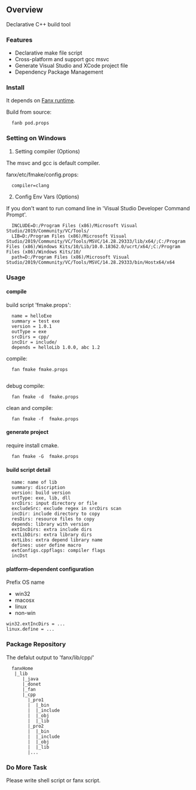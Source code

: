 
## Overview

Declarative C++ build tool

### Features

- Declarative make file script
- Cross-platform and support gcc msvc
- Generate Visual Studio and XCode project file
- Dependency Package Management


### Install

It depends on [Fanx runtime](https://github.com/fanx-dev/fanx/blob/master/doc/QuickStart.md).

Build from source:
```
  fanb pod.props
```

### Setting on Windows
1. Setting compiler (Options)

The msvc and gcc is default compiler.

fanx/etc/fmake/config.props:
```
  compiler=clang
```

2. Config Env Vars (Options)

If you don't want to run comand line in 'Visual Studio Developer Command Prompt'.
```
  INCLUDE=D:/Program Files (x86)/Microsoft Visual Studio/2019/Community/VC/Tools/
  LIB=D:/Program Files (x86)/Microsoft Visual Studio/2019/Community/VC/Tools/MSVC/14.28.29333/lib/x64/;C:/Program Files (x86)/Windows Kits/10/Lib/10.0.18362.0/ucrt/x64/;C:/Program Files (x86)/Windows Kits/10/
  path=D:/Program Files (x86)/Microsoft Visual Studio/2019/Community/VC/Tools/MSVC/14.28.29333/bin/Hostx64/x64
```

### Usage

#### compile

build script 'fmake.props':
```
  name = helloExe
  summary = test exe
  version = 1.0.1
  outType = exe
  srcDirs = cpp/
  incDir = include/
  depends = helloLib 1.0.0, abc 1.2
```
compile:
```
  fan fmake fmake.props
  
```
debug compile:
```
  fan fmake -d  fmake.props
```
clean and compile:
```
  fan fmake -f  fmake.props
```

#### generate project
require install cmake.
```
  fan fmake -G  fmake.props
```

#### build script detail

```
  name: name of lib
  summary: discription
  version: build version
  outType: exe, lib, dll
  srcDirs: input directory or file
  excludeSrc: exclude regex in srcDirs scan
  incDir: include directory to copy
  resDirs: resource files to copy
  depends: library with version
  extIncDirs: extra include dirs
  extLibDirs: extra library dirs
  extLibs: extra depend library name
  defines: user define macro
  extConfigs.cppflags: compiler flags
  incDst
```

#### platform-dependent configuration
Prefix OS name
- win32
- macosx
- linux
- non-win

```
win32.extIncDirs = ...
linux.define = ...
```


### Package Repository

The defalut output to 'fanx/lib/cpp/'
```
  fanxHome
   |_lib
      |_java
      |_donet
      |_fan
      |_cpp
        |_pro1
        |  |_bin
        |  |_include
        |  |_obj
        |  |_lib
        |_pro2
        |  |_bin
        |  |_include
        |  |_obj
        |  |_lib
        |...

````

### Do More Task

Please write shell script or fanx script.

